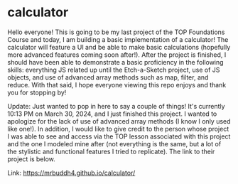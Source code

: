 # calculator

Hello everyone! This is going to be my last project of the TOP Foundations Course and today, I am building a basic implementation of a calculator! The calculator will feature a UI and be able to make basic calculations (hopefully more advanced features coming soon after!). After the project is finished, I should have been able to demonstrate a basic proficiency in the following skills: everything JS related up until the Etch-a-Sketch project, use of JS objects, and use of advanced array methods such as map, filter, and reduce. With that said, I hope everyone viewing this repo enjoys and thank you for stopping by!

Update: 
Just wanted to pop in here to say a couple of things! It's currently 10:13 PM on March 30, 2024, and I just finished this project. I wanted to apologize for the lack of use of advanced array methods (I know I only used like one!). In addition, I would like to give credit to the person whose project I was able to see and access via the TOP lesson associated with this project and the one I modeled mine after (not everything is the same, but a lot of the stylistic and functional features I tried to replicate). The link to their project is below.

Link:
https://mrbuddh4.github.io/calculator/
